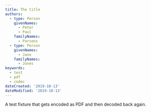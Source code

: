 ```yaml
---
title: The title
authors:
  - type: Person
    givenNames:
      - Peter
      - Paul
    familyNames:
      - Parsons
  - type: Person
    givenNames:
      - Jane
    familyNames:
      - Jones
keywords:
  - test
  - pdf
  - codec
dateCreated: '2019-10-13'
dateModified: '2019-10-13'
---
```


A test fixture that gets encoded as PDF and then decoded back again.
